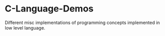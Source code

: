 # C-Language-Demos
Different misc implementations of programming concepts implemented in low level language.
